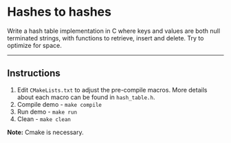 # Hashes to hashes

Write a hash table implementation in C where keys and values are both null terminated strings, with
functions to retrieve, insert and delete. Try to optimize for space.

---

## Instructions

1. Edit `CMakeLists.txt` to adjust the pre-compile macros. More details about
each macro can be found in `hash_table.h`.
2. Compile demo - `make compile`
3. Run demo - `make run`
4. Clean - `make clean`

**Note:** Cmake is necessary.